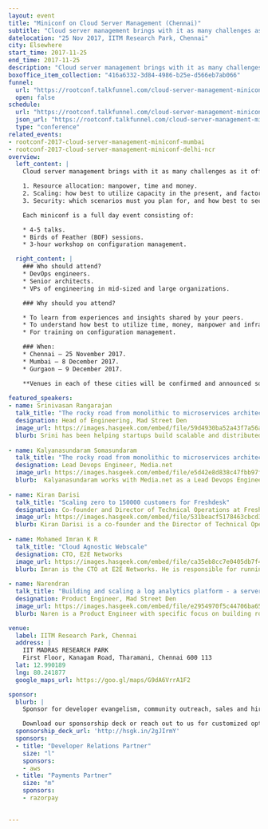 ```yaml
---
layout: event
title: "Miniconf on Cloud Server Management (Chennai)"
subtitle: "Cloud server management brings with it as many challenges as it offers conveniences"
datelocation: "25 Nov 2017, IITM Research Park, Chennai"
city: Elsewhere
start_time: 2017-11-25
end_time: 2017-11-25
description: "Cloud server management brings with it as many challenges as it offers conveniences. It is time to unbundle questions on resource allocation, scaling, security, and more."
boxoffice_item_collection: "416a6332-3d84-4986-b25e-d566eb7ab066"
funnel:
  url: "https://rootconf.talkfunnel.com/cloud-server-management-miniconf-2017/"
  open: false
schedule:
  url: "https://rootconf.talkfunnel.com/cloud-server-management-miniconf-chennai-2017/schedule"
  json_url: "https://rootconf.talkfunnel.com/cloud-server-management-miniconf-chennai-2017/schedule/json"
  type: "conference"
related_events:
- rootconf-2017-cloud-server-management-miniconf-mumbai
- rootconf-2017-cloud-server-management-miniconf-delhi-ncr
overview:
  left_content: |
    Cloud server management brings with it as many challenges as it offers conveniences. It is time to unbundle questions about:

    1. Resource allocation: manpower, time and money.
    2. Scaling: how best to utilize capacity in the present, and factors involved in planning for the future.
    3. Security: which scenarios must you plan for, and how best to secure your data, applications and systems?

    Each miniconf is a full day event consisting of:

    * 4-5 talks.
    * Birds of Feather (BOF) sessions.
    * 3-hour workshop on configuration management.

  right_content: |
    ### Who should attend?
    * DevOps engineers.
    * Senior architects.
    * VPs of engineering in mid-sized and large organizations.

    ### Why should you attend?

    * To learn from experiences and insights shared by your peers.
    * To understand how best to utilize time, money, manpower and infrastructural resources for your use-case.
    * For training on configuration management.

    ### When:
    * Chennai – 25 November 2017.
    * Mumbai – 8 December 2017.
    * Gurgaon – 9 December 2017.

    **Venues in each of these cities will be confirmed and announced soon.**
    
featured_speakers:
- name: Srinivasan Rangarajan
  talk_title: "The rocky road from monolithic to microservices architecture"
  designation: Head of Engineering, Mad Street Den
  image_url: https://images.hasgeek.com/embed/file/59d4930ba52a43f7a56ae4e0d47b41f3
  blurb: Srini has been helping startups build scalable and distributed systems for the past 10+ years. Currently he is scaling AI to millions of retail consumers all over the world by making sure the Engineering team builds and delivers the best AI products at Mad Street Den.
  
- name: Kalyanasundaram Somasundaram
  talk_title: "The rocky road from monolithic to microservices architecture"
  designation: Lead Devops Engineer, Media.net
  image_url: https://images.hasgeek.com/embed/file/e5d42e8d838c47fbb97fb1e53ea1a443
  blurb:  Kalyanasundaram works with Media.net as a Lead Devops Engineer.
  
- name: Kiran Darisi
  talk_title: "Scaling zero to 150000 customers for Freshdesk"
  designation: Co-founder and Director of Technical Operations at Freshworks
  image_url: https://images.hasgeek.com/embed/file/531beacf5178463cbcd3ced76f1e0385
  blurb: Kiran Darisi is a co-founder and the Director of Technical Operations at Freshworks, a B2B SaaS startup which provides refreshing business software for the world. He was previously a Member Technical Staff at ZOHO Corp. Kiran has been with Freshworks ever since it was Freshdesk, and has seen the technical operations scale from 0 to what it is today.
  
- name: Mohamed Imran K R 
  talk_title: "Cloud Agnostic Webscale"
  designation: CTO, E2E Networks
  image_url: https://images.hasgeek.com/embed/file/ca35eb8cc7e0405db7f4dad8ca7b5cfa
  blurb: Imran is the CTO at E2E Networks. He is responsible for running the cloud operations. He's a firm believer in Free and open source software.
  
- name: Narendran
  talk_title: "Building and scaling a log analytics platform - a serverless approach"
  designation: Product Engineer, Mad Street Den
  image_url: https://images.hasgeek.com/embed/file/e2954970f5c44706ba65078fb2e37a80
  blurb: Naren is a Product Engineer with specific focus on building robust backend and scalable systems. He works on open source projects in his spare time. He loves speaking at tech conferences and currently helping MadStreetDen in scaling their Artifical Intelligence products. In his 4 years of industry experience he’s worn plenty of hats- like the one of a Trainer, Embedded Engineer and Backend/Product Engineer and sometimes even helmets- when he’s out cycling. When he’s not stirring up code, you can find him whipping up a delicious gluten-free treat or travelling/cycling

venue:
  label: IITM Research Park, Chennai
  address: |
    IIT MADRAS RESEARCH PARK
    First Floor, Kanagam Road, Tharamani, Chennai 600 113
  lat: 12.990189
  lng: 80.241877
  google_maps_url: https://goo.gl/maps/G9dA6VrrA1F2

sponsor:
  blurb: |
    Sponsor for developer evangelism, community outreach, sales and hiring.

    Download our sponsorship deck or reach out to us for customized options at [info@hasgeek.com](mailto:info@hasgeek.com)
  sponsorship_deck_url: 'http://hsgk.in/2gJIrmY'
  sponsors:
  - title: "Developer Relations Partner"
    size: "l"
    sponsors:
    - aws
  - title: "Payments Partner"
    size: "m"
    sponsors:
    - razorpay    
    

---
```


